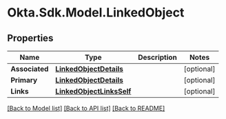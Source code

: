# Okta.Sdk.Model.LinkedObject

## Properties

Name | Type | Description | Notes
------------ | ------------- | ------------- | -------------
**Associated** | [**LinkedObjectDetails**](LinkedObjectDetails.md) |  | [optional] 
**Primary** | [**LinkedObjectDetails**](LinkedObjectDetails.md) |  | [optional] 
**Links** | [**LinkedObjectLinksSelf**](LinkedObjectLinksSelf.md) |  | [optional] 

[[Back to Model list]](../README.md#documentation-for-models) [[Back to API list]](../README.md#documentation-for-api-endpoints) [[Back to README]](../README.md)


